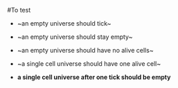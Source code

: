 #To test

- ~an empty universe should tick~
- ~an empty universe should stay empty~
- ~an empty universe should have no alive cells~

- ~a single cell universe should have one alive cell~
- **a single cell universe after one tick should be empty** 
